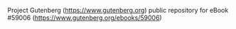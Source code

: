 Project Gutenberg (https://www.gutenberg.org) public repository for
eBook #59006 (https://www.gutenberg.org/ebooks/59006)
